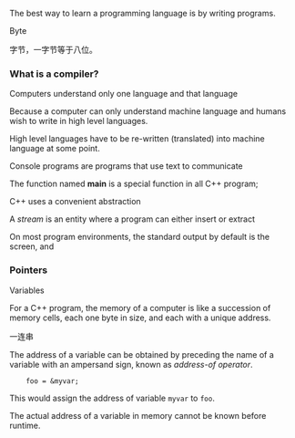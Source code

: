 The best way to learn a programming language is by writing programs.

Byte

字节，一字节等于八位。

### What is a compiler?

Computers understand only one language and that language 

Because a computer can only understand machine language and humans wish to write in high level languages.

High level languages have to be re-written (translated) into machine language at some point.



Console programs are programs that use text to communicate 

The function named **main** is a special function in all C++ program;

C++ uses a convenient abstraction 

A *stream* is an entity where a program can either insert or extract 

On most program environments, the standard output by default is the screen, and 

### Pointers

Variables 

For a C++ program, the memory of a computer is like a succession of memory cells, each one byte in size, and each with a unique address.



一连串

The address of a variable can be obtained by preceding the name of a variable with an ampersand sign, known as *address-of operator*.

        foo = &myvar;
        
This would assign the address of variable `myvar` to `foo`.

The actual address of a variable in memory cannot be known before runtime.



